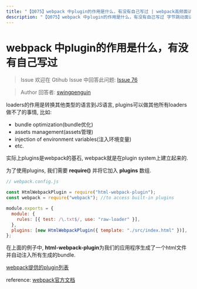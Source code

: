 ```yaml
---
title: "【Q075】webpack 中plugin的作用是什么，有没有自己写过 | webpack高频面试题"
description: "【Q075】webpack 中plugin的作用是什么，有没有自己写过 字节跳动面试题、阿里腾讯面试题、美团小米面试题。"
---
```


# webpack 中plugin的作用是什么，有没有自己写过

> Issue
> 欢迎在 Gtihub Issue 中回答此问题: [Issue 76](https://github.com/shfshanyue/Daily-Question/issues/76)

> Author
> 回答者: [swingpenguin](https://github.com/swingpenguin)

loaders的作用是转换其他类型的语言到JS语言, plugins可以做其他所有loaders做不了的事情, 比如:

- bundle optimization(bundle优化)
- assets management(assets管理)
- injection of environment variables(注入环境变量)
- etc.

实际上plugins是webpack的基石, webpack就是在plugin system上建立起来的.

为了使用plugins, 我们需要 **require()** 并将它加入 **plugins** 数组.

```js
// webpack.config.js

const HtmlWebpackPlugin = require("html-webpack-plugin");
const webpack = require("webpack"); //to access built-in plugins

module.exports = {
  module: {
    rules: [{ test: /\.txt$/, use: "raw-loader" }],
  },
  plugins: [new HtmlWebpackPlugin({ template: "./src/index.html" })],
};
```

在上面的例子中, **html-webpack-plugin**为我们的应用程序生成了一个html文件并自动注入所有生成的bundle.

[webpack提供的plugin列表](https://webpack.js.org/plugins/)

reference: [webpack官方文档](https://webpack.js.org/concepts/)
